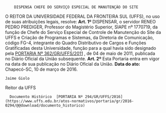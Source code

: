         DISPENSA CHEFE DO SERVIÇO ESPECIAL DE MANUTENÇÃO DO SITE  

 O REITOR DA UNIVERSIDADE FEDERAL DA FRONTEIRA SUL (UFFS), no uso de suas atribuições legais, resolve:   **Art. 1º** DISPENSAR, o servidor RENEO PEDRO PREDIGER, Professor do Magistério Superior, SIAPE nº 1770719, da função de Chefe do Serviço Especial de Controle de Manutenção do Site da UFFS e Criação de Programas e Sistemas, da Diretoria de Comunicação, código FG-4, integrante do Quadro Distributivo de Cargos e Funções Gratificadas desta Universidade, função para a qual havia sido designado pela [PORTARIA Nº 362/GR/UFFS/2011](https://www.uffs.edu.br/atos-normativos/portaria/gr/2011-0362)  , de 04 de maio de 2011, publicada no Diário Oficial da União subsequente.   **Art. 2º** Esta Portaria entra em vigor na data de sua publicação no Diário Oficial da União.      **Data do ato:** Chapecó-SC, 10 de março de 2016.   
 

    Jaime Giolo   
 Reitor da UFFS 

      Documento Histórico  [PORTARIA Nº 294/GR/UFFS/2016](https://www.uffs.edu.br/atos-normativos/portaria/gr/2016-0294/@@download/documento_historico)     
      